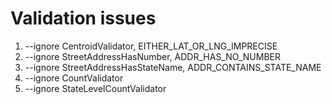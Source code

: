 # Validation issues
1. --ignore CentroidValidator, EITHER_LAT_OR_LNG_IMPRECISE
2. --ignore StreetAddressHasNumber, ADDR_HAS_NO_NUMBER
3. --ignore StreetAddressHasStateName, ADDR_CONTAINS_STATE_NAME
4. --ignore CountValidator
5. --ignore StateLevelCountValidator
